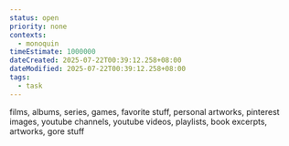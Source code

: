 ```yaml
---
status: open
priority: none
contexts:
  - monoquin
timeEstimate: 1000000
dateCreated: 2025-07-22T00:39:12.258+08:00
dateModified: 2025-07-22T00:39:12.258+08:00
tags:
  - task
---
```


films, albums, series, games, favorite stuff, personal artworks, pinterest images, youtube channels, youtube videos, playlists, book excerpts, artworks, gore stuff


